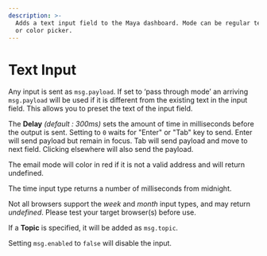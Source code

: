 ```yaml
---
description: >-
  Adds a text input field to the Maya dashboard. Mode can be regular text, email
  or color picker.
---
```


# Text Input

Any input is sent as `msg.payload`. If set to ‘pass through mode’ an arriving `msg.payload` will be used if it is different from the existing text in the input field. This allows you to preset the text of the input field.

The **Delay** _(default : 300ms)_ sets the amount of time in milliseconds before the output is sent. Setting to `0` waits for "Enter" or "Tab" key to send. Enter will send payload but remain in focus. Tab will send payload and move to next field. Clicking elsewhere will also send the payload.

The email mode will color in red if it is not a valid address and will return undefined.

The time input type returns a number of milliseconds from midnight.

Not all browsers support the _week_ and _month_ input types, and may return _undefined_. Please test your target browser(s) before use.

If a **Topic** is specified, it will be added as `msg.topic`.

Setting `msg.enabled` to `false` will disable the input.

